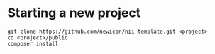 Starting a new project
======================

    git clone https://github.com/newicon/nii-template.git <project>
    cd <project>/public
    composer install
